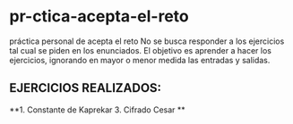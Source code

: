 # pr-ctica-acepta-el-reto
práctica personal de acepta el reto
No se busca responder a los ejercicios tal cual se piden en los enunciados.
El objetivo es aprender a hacer los ejercicios, ignorando en mayor o menor medida las entradas y salidas.


## EJERCICIOS REALIZADOS:
**1. Constante de Kaprekar
3. Cifrado Cesar **

